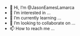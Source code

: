 - 👋 Hi, I’m @JasonEamesLamarca
- 👀 I’m interested in ...
- 🌱 I’m currently learning ...
- 💞️ I’m looking to collaborate on ...
- 📫 How to reach me ...

<!---
JasonEamesLamarca/JasonEamesLamarca is a ✨ special ✨ repository because its `README.md` (this file) appears on your GitHub profile.
You can click the Preview link to take a look at your changes.
--->
